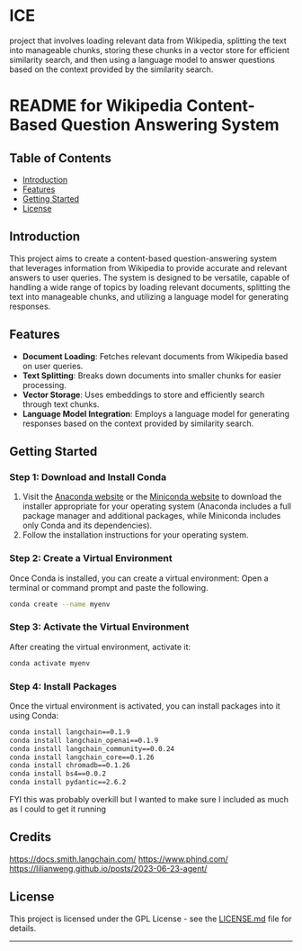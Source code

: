 # ICE
project that involves loading relevant data from Wikipedia, splitting the text into manageable chunks, storing these chunks in a vector store for efficient similarity search, and then using a language model to answer questions based on the context provided by the similarity search. 




# README for Wikipedia Content-Based Question Answering System

## Table of Contents

- [Introduction](#introduction)
- [Features](#features)
- [Getting Started](#getting-started)
- [License](#license)

## Introduction

This project aims to create a content-based question-answering system that leverages information from Wikipedia to provide accurate and relevant answers to user queries. The system is designed to be versatile, capable of handling a wide range of topics by loading relevant documents, splitting the text into manageable chunks, and utilizing a language model for generating responses.

## Features

- **Document Loading**: Fetches relevant documents from Wikipedia based on user queries.
- **Text Splitting**: Breaks down documents into smaller chunks for easier processing.
- **Vector Storage**: Uses embeddings to store and efficiently search through text chunks.
- **Language Model Integration**: Employs a language model for generating responses based on the context provided by similarity search.

## Getting Started

### Step 1: Download and Install Conda

1. Visit the [Anaconda website](https://www.anaconda.com/products/distribution) or the [Miniconda website](https://docs.conda.io/en/latest/miniconda.html) to download the installer appropriate for your operating system (Anaconda includes a full package manager and additional packages, while Miniconda includes only Conda and its dependencies).
2. Follow the installation instructions for your operating system.

### Step 2: Create a Virtual Environment

Once Conda is installed, you can create a virtual environment:
Open a terminal or command prompt and paste the following.

```bash
conda create --name myenv
```

### Step 3: Activate the Virtual Environment
After creating the virtual environment, activate it:

```bash
conda activate myenv
```

### Step 4: Install Packages
Once the virtual environment is activated, you can install packages into it using Conda:

```bash
conda install langchain==0.1.9
conda install langchain_openai==0.1.9
conda install langchain_community==0.0.24
conda install langchain_core==0.1.26
conda install chromadb==0.1.26
conda install bs4==0.0.2
conda install pydantic==2.6.2
```

FYI this was probably overkill but I wanted to make sure I included as much as I could to get it running




## Credits

https://docs.smith.langchain.com/
https://www.phind.com/
https://lilianweng.github.io/posts/2023-06-23-agent/

## License

This project is licensed under the GPL License - see the [LICENSE.md](LICENSE.md) file for details.

---
